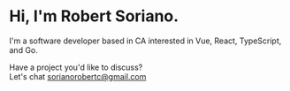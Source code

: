 # Hi, I'm Robert Soriano.

I'm a software developer based in CA interested in Vue, React, TypeScript, and Go.

Have a project you'd like to discuss? <br />
Let's chat <a href="mailto:sorianorobertc@gmail.com?Subject=Hello" target="_top">sorianorobertc@gmail.com</a>

